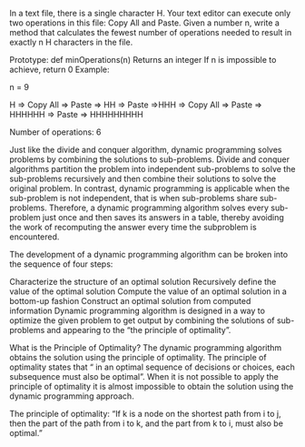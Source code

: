 In a text file, there is a single character H. Your text editor can execute only two operations in this file: Copy All and Paste. Given a number n, write a method that calculates the fewest number of operations needed to result in exactly n H characters in the file.

Prototype: def minOperations(n) Returns an integer If n is impossible to achieve, return 0 Example:

n = 9

H => Copy All => Paste => HH => Paste =>HHH => Copy All => Paste => HHHHHH => Paste => HHHHHHHHH

Number of operations: 6

Just like the divide and conquer algorithm, dynamic programming solves problems by combining the solutions to sub-problems. Divide and conquer algorithms partition the problem into independent sub-problems to solve the sub-problems recursively and then combine their solutions to solve the original problem. In contrast, dynamic programming is applicable when the sub-problem is not independent, that is when sub-problems share sub-problems. Therefore, a dynamic programming algorithm solves every sub-problem just once and then saves its answers in a table, thereby avoiding the work of recomputing the answer every time the subproblem is encountered.

The development of a dynamic programming algorithm can be broken into the sequence of four steps:

Characterize the structure of an optimal solution Recursively define the value of the optimal solution Compute the value of an optimal solution in a bottom-up fashion Construct an optimal solution from computed information Dynamic programming algorithm is designed in a way to optimize the given problem to get output by combining the solutions of sub-problems and appearing to the “the principle of optimality”.

What is the Principle of Optimality? The dynamic programming algorithm obtains the solution using the principle of optimality. The principle of optimality states that “ in an optimal sequence of decisions or choices, each subsequence must also be optimal”. When it is not possible to apply the principle of optimality it is almost impossible to obtain the solution using the dynamic programming approach.

The principle of optimality: “If k is a node on the shortest path from i to j, then the part of the path from i to k, and the part from k to i, must also be optimal.”
